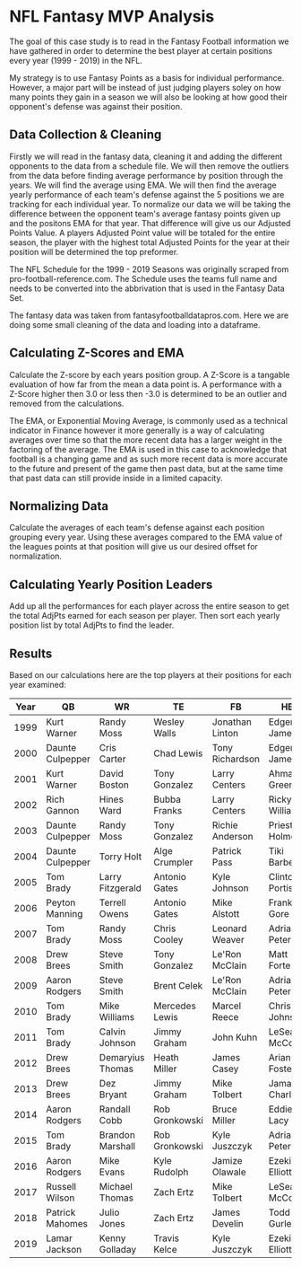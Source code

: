 # NFL Fantasy MVP Analysis

The goal of this case study is to read in the Fantasy Football information we have gathered in order to determine the best player at certain positions every year (1999 - 2019) in the NFL.

My strategy is to use Fantasy Points as a basis for individual performance. However, a major part will be instead of just judging players soley on how many points they gain in a season we will also be looking at how good their opponent's defense was against their position.

## Data Collection & Cleaning

Firstly we will read in the fantasy data, cleaning it and adding the different opponents to the data from a schedule file. We will then remove the outliers from the data before finding average performance by position through the years. We will find the average using EMA. We will then find the average yearly performance of each team's defense against the 5 positions we are tracking for each individual year. To normalize our data we will be taking the difference between the opponent team's average fantasy points given up and the positons EMA for that year. That difference will give us our Adjusted Points Value. A players Adjusted Point value will be totaled for the entire season, the player with the highest total Adjusted Points for the year at their position will be determined the top preformer.

The NFL Schedule for the 1999 - 2019 Seasons was originally scraped from pro-football-reference.com. The Schedule uses the teams full name and needs to be converted into the abbrivation that is used in the Fantasy Data Set.

The fantasy data was taken from fantasyfootballdatapros.com. Here we are doing some small cleaning of the data and loading into a dataframe.

## Calculating Z-Scores and EMA

Calculate the Z-score by each years position group. A Z-Score is a tangable evaluation of how far from the mean a data point is. A performance with a Z-Score higher then 3.0 or less then -3.0 is determined to be an outlier and removed from the calculations.

The EMA, or Exponential Moving Average, is commonly used as a technical indicator in Finance however it more generally is a way of calculating averages over time so that the more recent data has a larger weight in the factoring of the average. The EMA is used in this case to acknowledge that football is a changing game and as such more recent data is more accurate to the future and present of the game then past data, but at the same time that past data can still provide inside in a limited capacity.

## Normalizing Data

Calculate the averages of each team's defense against each position grouping every year. Using these averages compared to the EMA value of the leagues points at that position will give us our desired offset for normalization.

## Calculating Yearly Position Leaders

Add up all the performances for each player across the entire season to get the total AdjPts earned for each season per player. Then sort each yearly position list by total AdjPts to find the leader.

## Results

Based on our calculations here are the top players at their positions for each year examined:

| Year | QB | WR | TE | FB | HB |
| ---- | -- | -- | -- | -- | -- |
| 1999 | Kurt Warner | Randy Moss | Wesley Walls | Jonathan Linton | Edgerrin James |
| 2000 | Daunte Culpepper | Cris Carter | Chad Lewis | Tony Richardson | Edgerrin James |
| 2001 | Kurt Warner | David Boston | Tony Gonzalez | Larry Centers | Ahman Green |
| 2002 | Rich Gannon | Hines Ward | Bubba Franks | Larry Centers | Ricky Williams |
| 2003 | Daunte Culpepper | Randy Moss | Tony Gonzalez | Richie Anderson | Priest Holmes |
| 2004 | Daunte Culpepper | Torry Holt | Alge Crumpler | Patrick Pass | Tiki Barber |
| 2005 | Tom Brady | Larry Fitzgerald | Antonio Gates | Kyle Johnson | Clinton Portis |
| 2006 | Peyton Manning | Terrell Owens | Antonio Gates | Mike Alstott | Frank Gore |
| 2007 | Tom Brady | Randy Moss | Chris Cooley | Leonard Weaver | Adrian Peterson |
| 2008 | Drew Brees | Steve Smith | Tony Gonzalez | Le'Ron McClain | Matt Forte |
| 2009 | Aaron Rodgers | Steve Smith | Brent Celek | Le'Ron McClain | Adrian Peterson |
| 2010 | Tom Brady | Mike Williams | Mercedes Lewis | Marcel Reece | Chris Johnson |
| 2011 | Tom Brady | Calvin Johnson | Jimmy Graham | John Kuhn | LeSean McCoy |
| 2012 | Drew Brees | Demaryius Thomas | Heath Miller | James Casey | Arian Foster |
| 2013 | Drew Brees | Dez Bryant | Jimmy Graham | Mike Tolbert | Jamaal Charles |
| 2014 | Aaron Rodgers | Randall Cobb | Rob Gronkowski | Bruce Miller | Eddie Lacy |
| 2015 | Tom Brady | Brandon Marshall | Rob Gronkowski | Kyle Juszczyk | Adrian Peterson |
| 2016 | Aaron Rodgers | Mike Evans | Kyle Rudolph | Jamize Olawale | Ezekiel Elliott |
| 2017 | Russell Wilson | Michael Thomas | Zach Ertz | Mike Tolbert | LeSeasn McCoy |
| 2018 | Patrick Mahomes | Julio Jones | Zach Ertz | James Develin | Todd Gurley |
| 2019 | Lamar Jackson | Kenny Golladay | Travis Kelce | Kyle Juszczyk | Ezekiel Elliott |
